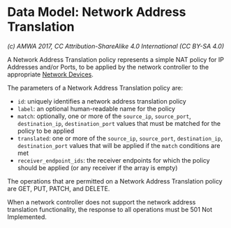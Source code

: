 # Data Model: Network Address Translation

_(c) AMWA 2017, CC Attribution-ShareAlike 4.0 International (CC BY-SA 4.0)_

A Network Address Translation policy represents a simple NAT policy for IP Addresses and/or Ports, to be applied by the network controller to the appropriate [Network Devices](3.3.%20Data%20Model%20-%20Network%20Device.md).

The parameters of a Network Address Translation policy are:

* `id`: uniquely identifies a network address translation policy
* `label`: an optional human-readable name for the policy
* `match`: optionally, one or more of the `source_ip`, `source_port`, `destination_ip`, `destination_port` values that must be matched for the policy to be applied
* `translated`: one or more of the `source_ip`, `source_port`, `destination_ip`, `destination_port` values that will be applied if the `match` conditions are met
* `receiver_endpoint_ids`: the receiver endpoints for which the policy should be applied (or any receiver if the array is empty)

The operations that are permitted on a Network Address Translation policy are GET, PUT, PATCH, and DELETE.

When a network controller does not support the network address translation functionality, the response to all operations must be 501 Not Implemented.
